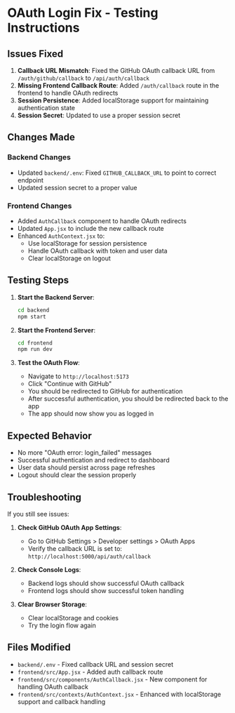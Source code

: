 # OAuth Login Fix - Testing Instructions

## Issues Fixed

1. **Callback URL Mismatch**: Fixed the GitHub OAuth callback URL from `/auth/github/callback` to `/api/auth/callback`
2. **Missing Frontend Callback Route**: Added `/auth/callback` route in the frontend to handle OAuth redirects
3. **Session Persistence**: Added localStorage support for maintaining authentication state
4. **Session Secret**: Updated to use a proper session secret

## Changes Made

### Backend Changes

- Updated `backend/.env`: Fixed `GITHUB_CALLBACK_URL` to point to correct endpoint
- Updated session secret to a proper value

### Frontend Changes

- Added `AuthCallback` component to handle OAuth redirects
- Updated `App.jsx` to include the new callback route
- Enhanced `AuthContext.jsx` to:
  - Use localStorage for session persistence
  - Handle OAuth callback with token and user data
  - Clear localStorage on logout

## Testing Steps

1. **Start the Backend Server**:

   ```bash
   cd backend
   npm start
   ```

2. **Start the Frontend Server**:

   ```bash
   cd frontend
   npm run dev
   ```

3. **Test the OAuth Flow**:
   - Navigate to `http://localhost:5173`
   - Click "Continue with GitHub"
   - You should be redirected to GitHub for authentication
   - After successful authentication, you should be redirected back to the app
   - The app should now show you as logged in

## Expected Behavior

- No more "OAuth error: login_failed" messages
- Successful authentication and redirect to dashboard
- User data should persist across page refreshes
- Logout should clear the session properly

## Troubleshooting

If you still see issues:

1. **Check GitHub OAuth App Settings**:

   - Go to GitHub Settings > Developer settings > OAuth Apps
   - Verify the callback URL is set to: `http://localhost:5000/api/auth/callback`

2. **Check Console Logs**:

   - Backend logs should show successful OAuth callback
   - Frontend logs should show successful token handling

3. **Clear Browser Storage**:
   - Clear localStorage and cookies
   - Try the login flow again

## Files Modified

- `backend/.env` - Fixed callback URL and session secret
- `frontend/src/App.jsx` - Added auth callback route
- `frontend/src/components/AuthCallback.jsx` - New component for handling OAuth callback
- `frontend/src/contexts/AuthContext.jsx` - Enhanced with localStorage support and callback handling
